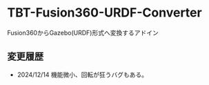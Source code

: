 # TBT-Fusion360-URDF-Converter
Fusion360からGazebo(URDF)形式へ変換するアドイン

## 変更履歴
- 2024/12/14 機能微小、回転が狂うバグもある。